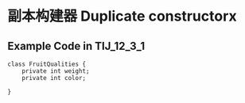 # 副本构建器 Duplicate constructorx
## Example Code in TIJ_12_3_1
```
class FruitQualities {
    private int weight;
    private int color;

}
```

